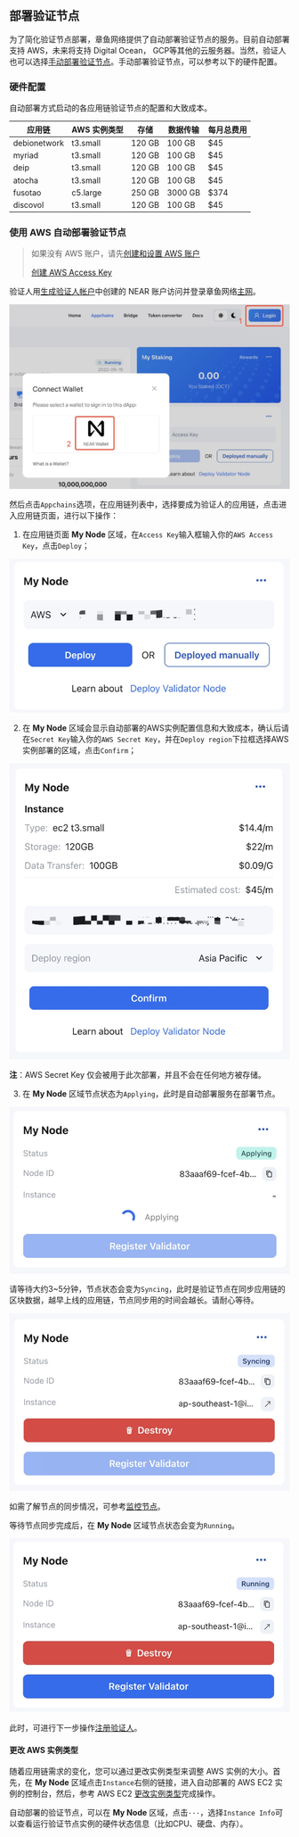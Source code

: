 ## 部署验证节点

为了简化验证节点部署，章鱼网络提供了自动部署验证节点的服务。目前自动部署支持 AWS，未来将支持 Digital Ocean， GCP等其他的云服务器。当然，验证人也可以选择[手动部署验证节点](./validator-deploy-manually.md)。手动部署验证节点，可以参考以下的硬件配置。

### 硬件配置

自动部署方式启动的各应用链验证节点的配置和大致成本。

| 应用链 | AWS 实例类型  | 存储 | 数据传输 | 每月总费用 |
|------|------|------|------|------|
| debionetwork | t3.small  | 120 GB | 100 GB | $45 |
| myriad | t3.small  | 120 GB | 100 GB | $45 |
| deip | t3.small  | 120 GB | 100 GB | $45 |
| atocha | t3.small  | 120 GB | 100 GB | $45 |
| fusotao | c5.large  | 250 GB | 3000 GB | $374 |
| discovol | t3.small  | 120 GB | 100 GB | $45 |

### 使用 AWS 自动部署验证节点

> 如果没有 AWS 账户，请先[创建和设置 AWS 账户](https://aws.amazon.com/cn/getting-started/guides/setup-environment/?nc1=h_ls)
>
> [创建 AWS Access Key](https://docs.aws.amazon.com/zh_cn/IAM/latest/UserGuide/id_credentials_access-keys.html)

验证人用[生成验证人帐户](./validator-generate-keys.md)中创建的 NEAR 账户访问并登录章鱼网络[主网](https://mainnet.oct.network)。

![validator login](../../images/maintain/validator_login.jpg)

然后点击`Appchains`选项，在应用链列表中，选择要成为验证人的应用链，点击进入应用链页面，进行以下操作：

1. 在应用链页面 **My Node** 区域，在`Access Key`输入框输入你的`AWS Access Key`，点击`Deploy`；

![aws access key](../../images/maintain/validator_aws_accesskey.jpg)

2. 在 **My Node** 区域会显示自动部署的AWS实例配置信息和大致成本，确认后请在`Secret Key`输入你的`AWS Secret Key`，并在`Deploy region`下拉框选择AWS实例部署的区域，点击`Confirm`；

![aws secret key](../../images/maintain/validator_aws_secretkey.jpg)

**注**：AWS Secret Key 仅会被用于此次部署，并且不会在任何地方被存储。

3. 在 **My Node** 区域节点状态为`Applying`，此时是自动部署服务在部署节点。

![validator applying](../../images/maintain/validator_aws_applying.jpg)

请等待大约3~5分钟，节点状态会变为`Syncing`，此时是验证节点在同步应用链的区块数据，越早上线的应用链，节点同步用的时间会越长。请耐心等待。

![validator syncing](../../images/maintain/validator_aws_syncing.jpg)

如需了解节点的同步情况，可参考[监控节点](./monitor-node.md)。

等待节点同步完成后，在 **My Node** 区域节点状态会变为`Running`。

![validator running](../../images/maintain/validator_aws_running.jpg)

此时，可进行下一步操作[注册验证人](./validator-register.md)。

#### 更改 AWS 实例类型

随着应用链需求的变化，您可以通过更改实例类型来调整 AWS 实例的大小。首先，在 **My Node** 区域点击`Instance`右侧的链接，进入自动部署的 AWS EC2 实例的控制台，然后，参考 AWS EC2 [更改实例类型](https://docs.aws.amazon.com/zh_cn/AWSEC2/latest/UserGuide/ec2-instance-resize.html)完成操作。

自动部署的验证节点，可以在 **My Node** 区域，点击`···`，选择`Instance Info`可以查看运行验证节点实例的硬件状态信息（比如CPU、硬盘、内存）。